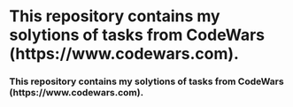<h1>This repository contains my solytions of tasks from CodeWars (https://www.codewars.com).</h1>

<h3>This repository contains my solytions of tasks from CodeWars (https://www.codewars.com).</h3>

